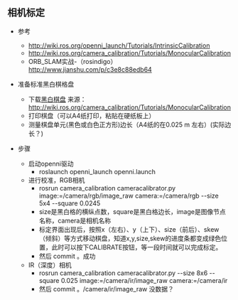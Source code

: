 ## 相机标定

- 参考
    - http://wiki.ros.org/openni_launch/Tutorials/IntrinsicCalibration
    - http://wiki.ros.org/camera_calibration/Tutorials/MonocularCalibration
    - ORB_SLAM实战-（rosindigo） http://www.jianshu.com/p/c3e8c88edb64

- 准备标准黑白棋格盘
    - 下载[黑白棋盘](http://wiki.ros.org/camera_calibration/Tutorials/MonocularCalibration?action=AttachFile&do=view&target=check-108.pdf) 来源：http://wiki.ros.org/camera_calibration/Tutorials/MonocularCalibration
    - 打印棋盘（可以A4纸打印，粘贴在硬纸板上）
    - 测量棋盘单元(黑色或白色正方形)边长（A4纸的在0.025 m 左右）(实际边长？)
    
- 步骤
    - 启动openni驱动
        - roslaunch openni_launch openni.launch
    - 进行校准，RGB相机
        - rosrun camera_calibration cameracalibrator.py image:=/camera/rgb/image_raw camera:=/camera/rgb --size 5x4 --square 0.0245
        -  size是黑白格的横纵点数，square是黑白格边长，image是图像节点名称，camera是相机名称
        - 标定界面出现后，按照x（左右）、y（上下）、size（前后）、skew（倾斜）等方式移动棋盘，知道x,y,size,skew的进度条都变成绿色位置，此时可以按下CALIBRATE按钮，等一段时间就可以完成标定。
        - 然后 commit 。成功
    - IR（深度）相机
        - rosrun camera_calibration cameracalibrator.py --size 8x6 --square 0.025  image:=/camera/ir/image_raw camera:=/camera/ir
        - 然后 commit 。/camera/ir/image_raw 没数据？
        